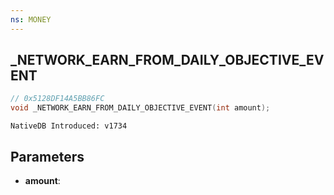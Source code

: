 ```yaml
---
ns: MONEY
---
```

## _NETWORK_EARN_FROM_DAILY_OBJECTIVE_EVENT

```c
// 0x5128DF14A5BB86FC
void _NETWORK_EARN_FROM_DAILY_OBJECTIVE_EVENT(int amount);
```

```
NativeDB Introduced: v1734
```

## Parameters
* **amount**:
